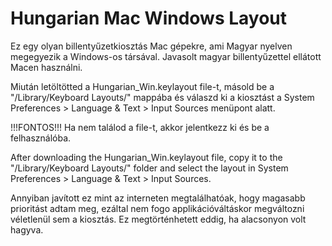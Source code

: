 # Hungarian Mac Windows Layout
Ez egy olyan billentyűzetkiosztás Mac gépekre, ami Magyar nyelven megegyezik a Windows-os társával.
Javasolt magyar billentyűzettel ellátott Macen használni.

Miután letöltötted a Hungarian_Win.keylayout file-t, másold be a "/Library/Keyboard Layouts/" mappába és válaszd ki a kiosztást a System Preferences > Language & Text > Input Sources menüpont alatt.

!!!FONTOS!!! Ha nem találod a file-t, akkor jelentkezz ki és be a felhasználóba.

After downloading the Hungarian_Win.keylayout file, copy it to the "/Library/Keyboard Layouts/" folder and select the layout in System Preferences > Language & Text > Input Sources.

Annyiban javított ez mint az interneten megtalálhatóak, hogy magasabb prioritást adtam meg, ezáltal nem fogo applikációváltáskor megváltozni
véletlenül sem a kiosztás. Ez megtörténhetett eddig, ha alacsonyon volt hagyva.
